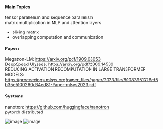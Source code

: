 #### Main Topics
tensor parallelism and sequence parallelism </br>
matrix multiplication in MLP and attention layers
- slicing matrix
- overlapping computation and communication


#### Papers
Megatron-LM: https://arxiv.org/pdf/1909.08053  </br>
DeepSpeed Ulysses: https://arxiv.org/pdf/2309.14509   </br>
REDUCING ACTIVATION RECOMPUTATION IN LARGE TRANSFORMER  </br>
MODELS: https://proceedings.mlsys.org/paper_files/paper/2023/file/80083951326cf5b35e5100260d64ed81-Paper-mlsys2023.pdf  </br>


#### Systems
nanotron: https://github.com/huggingface/nanotron </br>
pytorch distributed  </br>


![image](https://github.com/user-attachments/assets/a36961d9-9a26-4bed-b041-9eabc8c3798f)
![image](https://github.com/user-attachments/assets/061061ed-1a1e-402a-acde-2bd8a0b26e8b)
